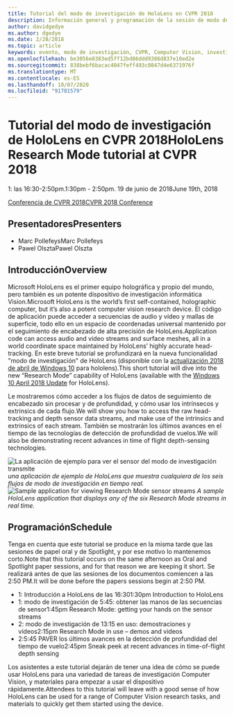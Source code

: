 ```yaml
---
title: Tutorial del modo de investigación de HoloLens en CVPR 2018
description: Información general y programación de la sesión de modo de investigación de HoloLens, que se va a entregar en la Conferencia de CVPR del 19 de junio de 2018.
author: davidgedye
ms.author: dgedye
ms.date: 2/28/2018
ms.topic: article
keywords: evento, modo de investigación, CVPR, Computer Vision, investigación, HoloLens
ms.openlocfilehash: be3056e8383ed5ff12bd86ddd9386d837e10ed2e
ms.sourcegitcommit: 838bebf6bacac4047feff493c0847d4e6371976f
ms.translationtype: MT
ms.contentlocale: es-ES
ms.lasthandoff: 10/07/2020
ms.locfileid: "91781579"
---
```

# <a name="hololens-research-mode-tutorial-at-cvpr-2018"></a><span data-ttu-id="42214-104">Tutorial del modo de investigación de HoloLens en CVPR 2018</span><span class="sxs-lookup"><span data-stu-id="42214-104">HoloLens Research Mode tutorial at CVPR 2018</span></span>
<span data-ttu-id="42214-105">1: las 16:30-2:50pm.</span><span class="sxs-lookup"><span data-stu-id="42214-105">1:30pm - 2:50pm.</span></span> <span data-ttu-id="42214-106">19 de junio de 2018</span><span class="sxs-lookup"><span data-stu-id="42214-106">June 19th, 2018</span></span>

[<span data-ttu-id="42214-107">Conferencia de CVPR 2018</span><span class="sxs-lookup"><span data-stu-id="42214-107">CVPR 2018 Conference</span></span>](https://cvpr2018.thecvf.com/)

## <a name="presenters"></a><span data-ttu-id="42214-108">Presentadores</span><span class="sxs-lookup"><span data-stu-id="42214-108">Presenters</span></span>
* <span data-ttu-id="42214-109">Marc Pollefeys</span><span class="sxs-lookup"><span data-stu-id="42214-109">Marc Pollefeys</span></span>
* <span data-ttu-id="42214-110">Pawel Olszta</span><span class="sxs-lookup"><span data-stu-id="42214-110">Pawel Olszta</span></span>

## <a name="overview"></a><span data-ttu-id="42214-111">Introducción</span><span class="sxs-lookup"><span data-stu-id="42214-111">Overview</span></span>
<span data-ttu-id="42214-112">Microsoft HoloLens es el primer equipo holográfica y propio del mundo, pero también es un potente dispositivo de investigación informática Vision.</span><span class="sxs-lookup"><span data-stu-id="42214-112">Microsoft HoloLens is the world’s first self-contained, holographic computer, but it’s also a potent computer vision research device.</span></span>
<span data-ttu-id="42214-113">El código de aplicación puede acceder a secuencias de audio y vídeo y mallas de superficie, todo ello en un espacio de coordenadas universal mantenido por el seguimiento de encabezado de alta precisión de HoloLens.</span><span class="sxs-lookup"><span data-stu-id="42214-113">Application code can access audio and video streams and surface meshes, all in a world coordinate space maintained by HoloLens’ highly accurate head-tracking.</span></span> <span data-ttu-id="42214-114">En este breve tutorial se profundizará en la nueva funcionalidad "modo de investigación" de HoloLens (disponible con la [actualización 2018 de abril de Windows 10](https://docs.microsoft.com/windows/mixed-reality/enthusiast-guide/release-notes-april-2018) para hololens).</span><span class="sxs-lookup"><span data-stu-id="42214-114">This short tutorial will dive into the new “Research Mode” capability of HoloLens (available with the [Windows 10 April 2018 Update](https://docs.microsoft.com/windows/mixed-reality/enthusiast-guide/release-notes-april-2018) for HoloLens).</span></span>

<span data-ttu-id="42214-115">Le mostraremos cómo acceder a los flujos de datos de seguimiento de encabezado sin procesar y de profundidad, y cómo usar los intrínsecos y extrinsics de cada flujo.</span><span class="sxs-lookup"><span data-stu-id="42214-115">We will show you how to access the raw head-tracking and depth sensor data streams, and make use of the intrinsics and extrinsics of each stream.</span></span>  <span data-ttu-id="42214-116">También se mostrarán los últimos avances en el tiempo de las tecnologías de detección de profundidad de vuelos.</span><span class="sxs-lookup"><span data-stu-id="42214-116">We will also be demonstrating recent advances in time of flight depth-sensing technologies.</span></span>

<span data-ttu-id="42214-117">![La aplicación de ejemplo para ver el sensor del modo de investigación transmite ](../develop/platform-capabilities-and-apis/images/sensor-stream-viewer.jpg)
 *una aplicación de ejemplo de HoloLens que muestra cualquiera de los seis flujos de modo de investigación en tiempo real.*</span><span class="sxs-lookup"><span data-stu-id="42214-117">![Sample application for viewing Research Mode sensor streams](../develop/platform-capabilities-and-apis/images/sensor-stream-viewer.jpg)
*A sample HoloLens application that displays any of the six Research Mode streams in real time.*</span></span>

## <a name="schedule"></a><span data-ttu-id="42214-118">Programación</span><span class="sxs-lookup"><span data-stu-id="42214-118">Schedule</span></span>
<span data-ttu-id="42214-119">Tenga en cuenta que este tutorial se produce en la misma tarde que las sesiones de papel oral y de Spotlight, y por ese motivo lo mantenemos corto.</span><span class="sxs-lookup"><span data-stu-id="42214-119">Note that this tutorial occurs on the same afternoon as Oral and Spotlight paper sessions, and for that reason we are keeping it short.</span></span>
<span data-ttu-id="42214-120">Se realizará antes de que las sesiones de los documentos comiencen a las 2:50 PM.</span><span class="sxs-lookup"><span data-stu-id="42214-120">It will be done before the papers sessions begin at 2:50 PM.</span></span>

- <span data-ttu-id="42214-121">1: Introducción a HoloLens de las 16:30</span><span class="sxs-lookup"><span data-stu-id="42214-121">1:30pm   Introduction to HoloLens</span></span> 
- <span data-ttu-id="42214-122">1: modo de investigación de 5:45: obtener las manos de las secuencias de sensor</span><span class="sxs-lookup"><span data-stu-id="42214-122">1:45pm   Research Mode: getting your hands on the sensor streams</span></span> 
- <span data-ttu-id="42214-123">2: modo de investigación de 13:15 en uso: demostraciones y vídeos</span><span class="sxs-lookup"><span data-stu-id="42214-123">2:15pm   Research Mode in use – demos and videos</span></span> 
- <span data-ttu-id="42214-124">2:5:45 PAVER los últimos avances en la detección de profundidad del tiempo de vuelo</span><span class="sxs-lookup"><span data-stu-id="42214-124">2:45pm   Sneak peek at recent advances in time-of-flight depth sensing</span></span> 

<span data-ttu-id="42214-125">Los asistentes a este tutorial dejarán de tener una idea de cómo se puede usar HoloLens para una variedad de tareas de investigación Computer Vision, y materiales para empezar a usar el dispositivo rápidamente.</span><span class="sxs-lookup"><span data-stu-id="42214-125">Attendees to this tutorial will leave with a good sense of how HoloLens can be used for a range of Computer Vision research tasks, and materials to quickly get them started using the device.</span></span>
